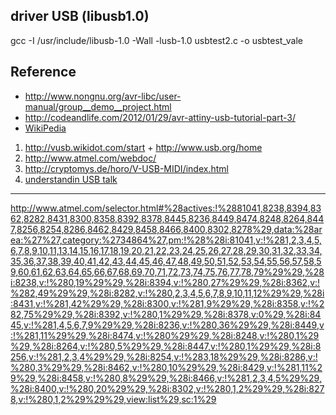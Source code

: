 
## driver USB (libusb1.0)
gcc -I /usr/include/libusb-1.0 -Wall -lusb-1.0 usbtest2.c -o usbtest_vale


## Reference

* http://www.nongnu.org/avr-libc/user-manual/group__demo__project.html
* http://codeandlife.com/2012/01/29/avr-attiny-usb-tutorial-part-3/
* [WikiPedia](https://en.wikipedia.org/wiki/In-circuit_serial_programming)


1. http://vusb.wikidot.com/start  + http://www.usb.org/home
2. http://www.atmel.com/webdoc/
3. http://cryptomys.de/horo/V-USB-MIDI/index.html
4. [understandin USB talk](https://www.youtube.com/watch?v=JLhcE0O4bt0)


---

http://www.atmel.com/selector.html#%28actives:!%2881041,8238,8394,8362,8282,8431,8300,8358,8392,8378,8445,8236,8449,8474,8248,8264,8447,8256,8254,8286,8462,8429,8458,8466,8400,8302,8278%29,data:%28area:%27%27,category:%2734864%27,pm:!%28%28i:81041,v:!%281,2,3,4,5,6,7,8,9,10,11,13,14,15,16,17,18,19,20,21,22,23,24,25,26,27,28,29,30,31,32,33,34,35,36,37,38,39,40,41,42,43,44,45,46,47,48,49,50,51,52,53,54,55,56,57,58,59,60,61,62,63,64,65,66,67,68,69,70,71,72,73,74,75,76,77,78,79%29%29,%28i:8238,v:!%280,19%29%29,%28i:8394,v:!%280,27%29%29,%28i:8362,v:!%282,49%29%29,%28i:8282,v:!%280,2,3,4,5,6,7,8,9,10,11,12%29%29,%28i:8431,v:!%281,42%29%29,%28i:8300,v:!%281,9%29%29,%28i:8358,v:!%282,75%29%29,%28i:8392,v:!%280,1%29%29,%28i:8378,v:0%29,%28i:8445,v:!%281,4,5,6,7,9%29%29,%28i:8236,v:!%280,36%29%29,%28i:8449,v:!%281,11%29%29,%28i:8474,v:!%280%29%29,%28i:8248,v:!%280,1%29%29,%28i:8264,v:!%280,5%29%29,%28i:8447,v:!%280,1%29%29,%28i:8256,v:!%281,2,3,4%29%29,%28i:8254,v:!%283,18%29%29,%28i:8286,v:!%280,3%29%29,%28i:8462,v:!%280,10%29%29,%28i:8429,v:!%281,11%29%29,%28i:8458,v:!%280,8%29%29,%28i:8466,v:!%281,2,3,4,5%29%29,%28i:8400,v:!%280,20%29%29,%28i:8302,v:!%280,1,2%29%29,%28i:8278,v:!%280,1,2%29%29%29,view:list%29,sc:1%29
